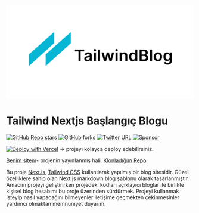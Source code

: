 ![tailwind-nextjs-banner](/public/static/images/twitter-card.png)

# Tailwind Nextjs Başlangıç Blogu

[![GitHub Repo stars](https://img.shields.io/github/stars/timlrx/tailwind-nextjs-starter-blog?style=social)](https://GitHub.com/timlrx/tailwind-nextjs-starter-blog/stargazers/)
[![GitHub forks](https://img.shields.io/github/forks/timlrx/tailwind-nextjs-starter-blog?style=social)](https://GitHub.com/timlrx/tailwind-nextjs-starter-blog/network/)
[![Twitter URL](https://img.shields.io/twitter/url?style=social&url=https%3A%2F%2Ftwitter.com%2Ftimlrxx)](https://twitter.com/timlrxx)
[![Sponsor](https://img.shields.io/static/v1?label=Sponsor&message=%E2%9D%A4&logo=GitHub&link=https://github.com/sponsors/timlrx)](https://github.com/sponsors/timlrx)

[![Deploy with Vercel](https://vercel.com/button)](https://vercel.com/new/git/external?repository-url=https://github.com/timlrx/tailwind-nextjs-starter-blog) => projeyi kolayca deploy edebilirsiniz.

[Benim sitem](https://orhancansu.vercel.app/)- projenin yayınlanmış hali.
[Klonladığım Repo](https://github.com/timlrx/tailwind-nextjs-starter-blog)

Bu proje [Next.js](https://nextjs.org/), [Tailwind CSS](https://tailwindcss.com/) kullanılarak yapılmış bir blog sitesidir. Güzel özelliklere sahip olan Next.js markdown blog şablonu olarak tasarlanmıştır. Amacım projeyi geliştirirken projedeki kodları açıklayıcı bloglar ile birlikte kişisel blog hesabımı bu proje üzerinden sürdürmek. Projeyi kullanmak isteyip nasıl yapacağını bilmeyenler iletişime geçmekten çekinmesinler yardımcı olmaktan memnuniyet duyarım.

